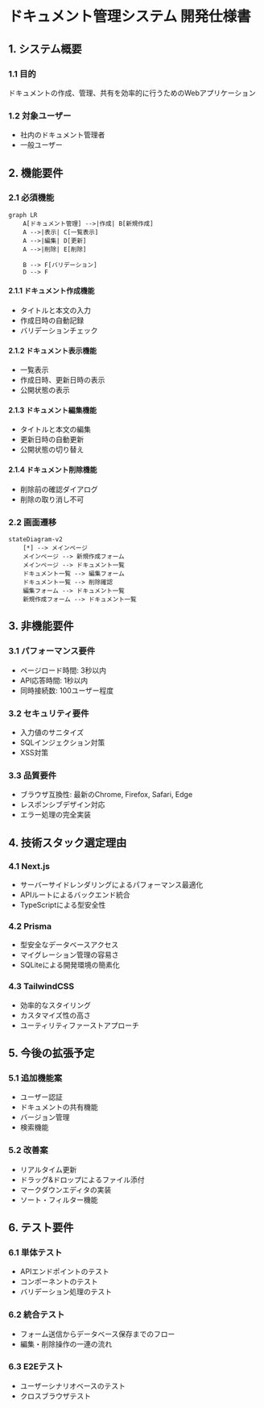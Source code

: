# ドキュメント管理システム 開発仕様書

## 1. システム概要

### 1.1 目的
ドキュメントの作成、管理、共有を効率的に行うためのWebアプリケーション

### 1.2 対象ユーザー
- 社内のドキュメント管理者
- 一般ユーザー

## 2. 機能要件

### 2.1 必須機能

```mermaid
graph LR
    A[ドキュメント管理] -->|作成| B[新規作成]
    A -->|表示| C[一覧表示]
    A -->|編集| D[更新]
    A -->|削除| E[削除]
    
    B --> F[バリデーション]
    D --> F
```

#### 2.1.1 ドキュメント作成機能
- タイトルと本文の入力
- 作成日時の自動記録
- バリデーションチェック

#### 2.1.2 ドキュメント表示機能
- 一覧表示
- 作成日時、更新日時の表示
- 公開状態の表示

#### 2.1.3 ドキュメント編集機能
- タイトルと本文の編集
- 更新日時の自動更新
- 公開状態の切り替え

#### 2.1.4 ドキュメント削除機能
- 削除前の確認ダイアログ
- 削除の取り消し不可

### 2.2 画面遷移

```mermaid
stateDiagram-v2
    [*] --> メインページ
    メインページ --> 新規作成フォーム
    メインページ --> ドキュメント一覧
    ドキュメント一覧 --> 編集フォーム
    ドキュメント一覧 --> 削除確認
    編集フォーム --> ドキュメント一覧
    新規作成フォーム --> ドキュメント一覧
```

## 3. 非機能要件

### 3.1 パフォーマンス要件
- ページロード時間: 3秒以内
- API応答時間: 1秒以内
- 同時接続数: 100ユーザー程度

### 3.2 セキュリティ要件
- 入力値のサニタイズ
- SQLインジェクション対策
- XSS対策

### 3.3 品質要件
- ブラウザ互換性: 最新のChrome, Firefox, Safari, Edge
- レスポンシブデザイン対応
- エラー処理の完全実装

## 4. 技術スタック選定理由

### 4.1 Next.js
- サーバーサイドレンダリングによるパフォーマンス最適化
- APIルートによるバックエンド統合
- TypeScriptによる型安全性

### 4.2 Prisma
- 型安全なデータベースアクセス
- マイグレーション管理の容易さ
- SQLiteによる開発環境の簡素化

### 4.3 TailwindCSS
- 効率的なスタイリング
- カスタマイズ性の高さ
- ユーティリティファーストアプローチ

## 5. 今後の拡張予定

### 5.1 追加機能案
- ユーザー認証
- ドキュメントの共有機能
- バージョン管理
- 検索機能

### 5.2 改善案
- リアルタイム更新
- ドラッグ&ドロップによるファイル添付
- マークダウンエディタの実装
- ソート・フィルター機能

## 6. テスト要件

### 6.1 単体テスト
- APIエンドポイントのテスト
- コンポーネントのテスト
- バリデーション処理のテスト

### 6.2 統合テスト
- フォーム送信からデータベース保存までのフロー
- 編集・削除操作の一連の流れ

### 6.3 E2Eテスト
- ユーザーシナリオベースのテスト
- クロスブラウザテスト
